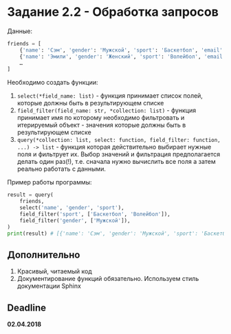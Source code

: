 # Задание 2.2 - Обработка запросов

Данные: ​

```python
​friends = [​​​
    {'name': 'Сэм', 'gender': 'Мужской', 'sport': 'Баскетбол', 'email': 'email@email.com'}, ​​
    {'name': 'Эмили', 'gender': 'Женский', 'sport': 'Волейбол', 'email': 'email1@email1.com'}, ​​​
    …​​​
]​
```

Необходимо создать функции:
1. `select(*field_name: list)` - функция принимает список полей, которые должны быть в результирующем списке
2. `field_filter(field_name: str, *collection: list)` - функция принимает имя по которому необходимо фильтровать и итерируемый объект - значения которые должны быть в результирующем списке
3. `query(*collection: list, select: function, field_filter: function, ...) -> list` - функция которая действительно выбирает нужные поля и фильтрует их. Выбор значений и фильтрация предполагается делать один раз(!), т.е. сначала нужно вычислить все поля а затем реально работать с данными.

Пример работы программы:​

```python
result = query(​​​
    friends,​​​
    select('name', 'gender', 'sport'),​​​
    field_filter('sport', ['Баскетбол', 'Волейбол']),​​​
    field_filter('gender', ['Мужской']),​​​
)​
print(result) # [{'name': 'Сэм', 'gender': 'Мужской', 'sport': 'Баскетбол'}, ​​​​]
```

## Дополнительно

1. Красивый, читаемый код
2. Документирование функций обязательно. Используем стиль документации Sphinx

## Deadline
**02.04.2018**